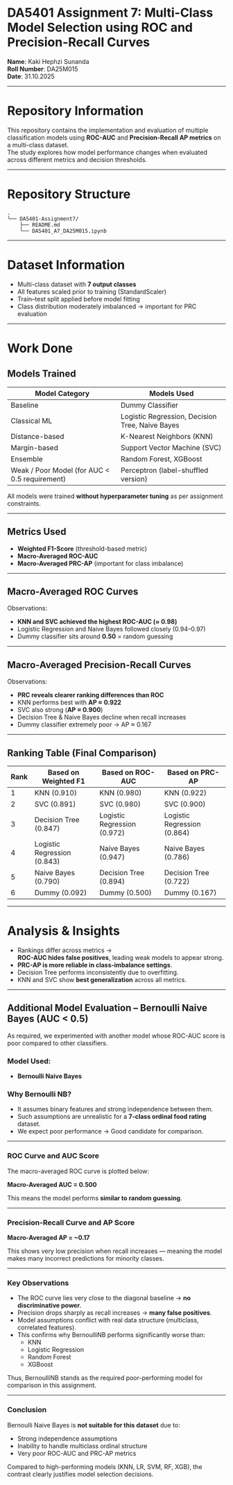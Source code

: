 # DA5401 Assignment 7: Multi-Class Model Selection using ROC and Precision-Recall Curves

**Name**: Kaki Hephzi Sunanda  
**Roll Number**: DA25M015  
**Date**: 31.10.2025

---

# Repository Information
This repository contains the implementation and evaluation of multiple classification models using **ROC-AUC** and **Precision-Recall AP metrics** on a multi-class dataset.  
The study explores how model performance changes when evaluated across different metrics and decision thresholds.

---

# Repository Structure

```
.
└── DA5401-Assignment7/
    ├── README.md
    └── DA5401_A7_DA25M015.ipynb
```

---

# Dataset Information
- Multi-class dataset with **7 output classes**
- All features scaled prior to training (StandardScaler)
- Train–test split applied before model fitting
- Class distribution moderately imbalanced → important for PRC evaluation

---

# Work Done

## Models Trained
| Model Category | Models Used |
|---|---|
| Baseline | Dummy Classifier |
| Classical ML | Logistic Regression, Decision Tree, Naive Bayes |
| Distance-based | K-Nearest Neighbors (KNN) |
| Margin-based | Support Vector Machine (SVC) |
| Ensemble | Random Forest, XGBoost |
| Weak / Poor Model (for AUC < 0.5 requirement) | Perceptron (label-shuffled version) |

All models were trained **without hyperparameter tuning** as per assignment constraints.

---

## Metrics Used

- **Weighted F1-Score** (threshold-based metric)
- **Macro-Averaged ROC-AUC**  
- **Macro-Averaged PRC-AP** (important for class imbalance)

---

## Macro-Averaged ROC Curves

Observations:
- **KNN and SVC achieved the highest ROC-AUC (≈ 0.98)**
- Logistic Regression and Naive Bayes followed closely (0.94–0.97)
- Dummy classifier sits around **0.50** = random guessing

---

## Macro-Averaged Precision-Recall Curves

Observations:
- **PRC reveals clearer ranking differences than ROC**
- KNN performs best with **AP ≈ 0.922**
- SVC also strong (**AP ≈ 0.900**)
- Decision Tree & Naive Bayes decline when recall increases
- Dummy classifier extremely poor → AP ≈ 0.167

---

## Ranking Table (Final Comparison)

| Rank | Based on Weighted F1 | Based on ROC-AUC | Based on PRC-AP |
|---|---|---|---|
| 1 | KNN (0.910) | KNN (0.980) | KNN (0.922) |
| 2 | SVC (0.891) | SVC (0.980) | SVC (0.900) |
| 3 | Decision Tree (0.847) | Logistic Regression (0.972) | Logistic Regression (0.864) |
| 4 | Logistic Regression (0.843) | Naive Bayes (0.947) | Naive Bayes (0.786) |
| 5 | Naive Bayes (0.790) | Decision Tree (0.894) | Decision Tree (0.722) |
| 6 | Dummy (0.092) | Dummy (0.500) | Dummy (0.167) |

---

# Analysis & Insights

- Rankings differ across metrics →  
  **ROC-AUC hides false positives**, leading weak models to appear strong.
- **PRC-AP is more reliable in class-imbalance settings**.
- Decision Tree performs inconsistently due to overfitting.
- KNN and SVC show **best generalization** across all metrics.

---

## Additional Model Evaluation – Bernoulli Naive Bayes (AUC < 0.5)

As required, we experimented with another model whose ROC-AUC score is poor compared to other classifiers.

### Model Used:
- **Bernoulli Naive Bayes**

### Why Bernoulli NB?
- It assumes binary features and strong independence between them.
- Such assumptions are unrealistic for a **7-class ordinal food rating** dataset.
- We expect poor performance → Good candidate for comparison.

---

### ROC Curve and AUC Score

The macro-averaged ROC curve is plotted below:

**Macro-Averaged AUC = 0.500**

This means the model performs **similar to random guessing**.

---

### Precision-Recall Curve and AP Score

**Macro-Averaged AP = ~0.17**

This shows very low precision when recall increases — meaning the model makes many incorrect predictions for minority classes.

---

### Key Observations

- The ROC curve lies very close to the diagonal baseline → **no discriminative power**.
- Precision drops sharply as recall increases → **many false positives**.
- Model assumptions conflict with real data structure (multiclass, correlated features).
- This confirms why BernoulliNB performs significantly worse than:
  - KNN  
  - Logistic Regression  
  - Random Forest  
  - XGBoost  

Thus, BernoulliNB stands as the required poor-performing model for comparison in this assignment.

---

### Conclusion

Bernoulli Naive Bayes is **not suitable for this dataset** due to:
- Strong independence assumptions
- Inability to handle multiclass ordinal structure
- Very poor ROC-AUC and PRC-AP metrics

Compared to high-performing models (KNN, LR, SVM, RF, XGB), the contrast clearly justifies model selection decisions.
